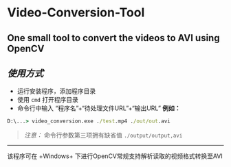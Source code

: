 # Video-Conversion-Tool
One small tool to convert  the videos to AVI using OpenCV
------
## *使用方式* 
- 运行安装程序，添加程序目录
- 使用 `cmd` 打开程序目录
- 命令行中输入 “程序名”+“待处理文件URL”+“输出URL”
**例如：**
 ```cmd
D:\...> video_conversion.exe ./test.mp4 ./out/out.avi
```
> *注意：* 命令行参数第三项拥有缺省值 `./output/output,avi`
------
该程序可在 +Windows+ 下进行OpenCV常规支持解析读取的视频格式转换至AVI
